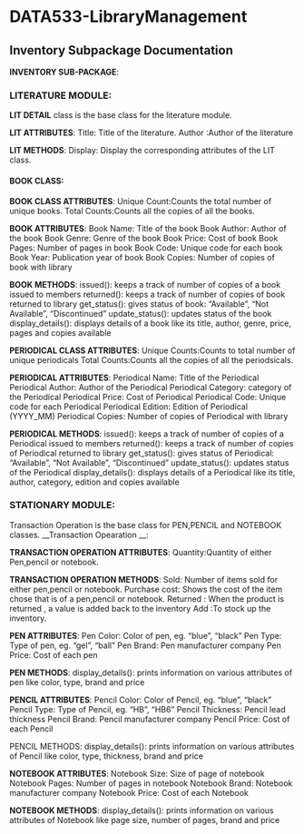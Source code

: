 # DATA533-LibraryManagement
## Inventory Subpackage Documentation


__INVENTORY SUB-PACKAGE__:

### __LITERATURE MODULE__:

__LIT DETAIL__ class is the base class for the literature module.

__LIT ATTRIBUTES__:
Title: Title of the literature.
Author :Author of the literature

__LIT METHODS__:
Display: Display the corresponding attributes of the LIT class.

#### __BOOK CLASS__:

__BOOK CLASS ATTRIBUTES__:
Unique Count:Counts the total number of unique books.
Total Counts:Counts all the copies of all the books.

__BOOK ATTRIBUTES__:
Book Name: Title of the book 
Book Author: Author of the book
Book Genre: Genre of the book
Book Price: Cost of book
Book Pages: Number of pages in book
Book Code: Unique code for each book
Book Year: Publication year of book
Book Copies: Number of copies of book with library

__BOOK METHODS__:
issued(): keeps a track of number of copies of a book issued to members
returned(): keeps a track of number of copies of book returned to library
get_status(): gives status of book: “Available”, “Not Available”, “Discontinued”
update_status(): updates status of the book
display_details(): displays details of a book like its title, author, genre, price, pages and copies available

__PERIODICAL CLASS ATTRIBUTES__:
Unique Counts:Counts to total number of unique periodicals
Total Counts:Counts all the copies of all the periodsicals.

__PERIODICAL ATTRIBUTES__:
Periodical Name: Title of the Periodical 
Periodical Author: Author of the Periodical
Periodical Category: category of the Periodical
Periodical Price: Cost of Periodical
Periodical Code: Unique code for each Periodical
Periodical Edition: Edition of Periodical (YYYY_MM)
Periodical Copies: Number of copies of Periodical with library


__PERIODICAL METHODS__:
issued(): keeps a track of number of copies of a Periodical issued to members
returned(): keeps a track of number of copies of Periodical returned to library
get_status(): gives status of Periodical: “Available”, “Not Available”, “Discontinued”
update_status(): updates status of the Periodical
display_details(): displays details of a Periodical like its title, author, category, edition and copies available

### __STATIONARY MODULE__:

Transaction Operation is the base class for PEN,PENCIL and NOTEBOOK classes.
__Transaction Opearation __:

__TRANSACTION OPERATION ATTRIBUTES__:
Quantity:Quantity of either Pen,pencil or notebook.

__TRANSACTION OPERATION METHODS__:
Sold: Number of items sold for either pen,pencil or notebook.
Purchase cost: Shows the cost of the item chose that is of a pen,pencil or notebook.
Returned : When the product is returned , a value is added back to the inventory
Add :To stock up the inventory.

__PEN ATTRIBUTES__:
Pen Color: Color of pen, eg. “blue”, “black”
Pen Type: Type of pen, eg. “gel”, “ball”
Pen Brand: Pen manufacturer company
Pen Price: Cost of each pen

__PEN METHODS__:
display_details(): prints information on various attributes of pen like color, type, brand and price

__PENCIL ATTRIBUTES__:
Pencil Color: Color of Pencil, eg. “blue”, “black”
Pencil Type: Type of Pencil, eg. “HB”, “HB6”
Pencil Thickness: Pencil lead thickness
Pencil Brand: Pencil manufacturer company
Pencil Price: Cost of each Pencil

PENCIL METHODS:
display_details(): prints information on various attributes of Pencil like color, type, thickness, brand and price

__NOTEBOOK ATTRIBUTES__:
Notebook Size: Size of page of notebook
Notebook Pages: Number of pages in notebook
Notebook Brand: Notebook manufacturer company
Notebook Price: Cost of each Notebook

__NOTEBOOK METHODS__:
display_details(): prints information on various attributes of Notebook like page size, number of pages,  brand and price



